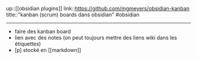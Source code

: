 up::[[obsidian plugins]]
link::https://github.com/mgmeyers/obsidian-kanban
title::"kanban (scrum) boards dans obsidian"
#obsidian 

----
 - faire des kanban board
 - lien avec des notes (on peut toujours mettre des liens wiki dans les étiquettes)
 - [p] stocké en [[markdown]]